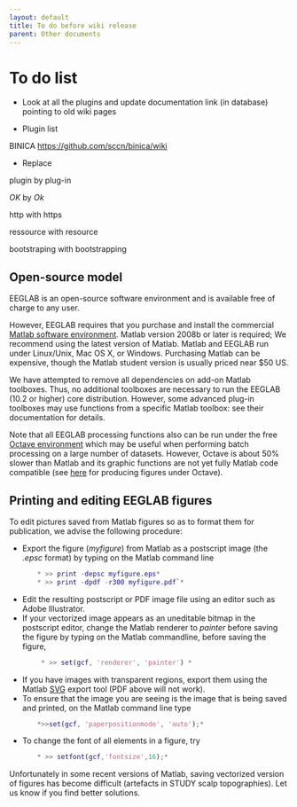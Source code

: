 ```yaml
---
layout: default
title: To do before wiki release
parent: Other documents
---
```


# To do list

- Look at all the plugins and update documentation link (in database) pointing to old wiki pages

- Plugin list

BINICA https://github.com/sccn/binica/wiki

- Replace

plugin by plug-in

*OK* by *Ok*

http with https

ressource with resource

bootstraping with bootstrapping





Open-source model
------------------
EEGLAB is an open-source software environment and is available free of
charge to any user.

However, EEGLAB requires that you purchase and install the commercial
[Matlab software environment](http://www.mathworks.com/store/). Matlab
version 2008b or later is required; We recommend using the latest
version of Matlab. Matlab and EEGLAB run under Linux/Unix, Mac OS X, or
Windows. Purchasing Matlab can be expensive, though the Matlab student
version is usually priced near $50 US.

We have attempted to remove all dependencies on add-on Matlab toolboxes.
Thus, no additional toolboxes are necessary to run the EEGLAB (10.2 or
higher) core distribution. However, some advanced plug-in toolboxes may
use functions from a specific Matlab toolbox: see their documentation
for details.

Note that all EEGLAB processing functions also can be run under the free
[Octave environment](http://www.gnu.org/software/octave/download.html)
which may be useful when performing batch processing on a large number
of datasets. However, Octave is about 50% slower than Matlab and its
graphic functions are not yet fully Matlab code compatible (see
[here](http://sccn.ucsd.edu/wiki/EEGLAB_and_Octave) for producing
figures under Octave).

Printing and editing EEGLAB figures
-----------------------------------

To edit pictures saved from Matlab figures so as to format them for
publication, we advise the following procedure:

-   Export the figure (*myfigure*) from Matlab as a postscript image
    (the *.epsc* format) by typing on the Matlab command line

``` matlab
       * >> print -depsc myfigure.eps*
       * >> print -dpdf -r300 myfigure.pdf`*

``` 

-   Edit the resulting postscript or PDF image file using an editor such
    as Adobe Illustrator.
-   If your vectorized image appears as an uneditable bitmap in the
    postscript editor, change the Matlab renderer to *painter* before
    saving the figure by typing on the Matlab commandline, before saving
    the figure,


``` matlab
        * >> set(gcf, 'renderer', 'painter') *

``` 

-   If you have images with transparent regions, export them using the
    Matlab
    [SVG](http://www.mathworks.com/matlabcentral/fileexchange/7401)
    export tool (PDF above will not work).
-   To ensure that the image you are seeing is the image that is being
    saved and printed, on the Matlab command line type


``` matlab
       *>>set(gcf, 'paperpositionmode', 'auto');*

``` 
-   To change the font of all elements in a figure, try

```matlab 
       * >> setfont(gcf,'fontsize',16);*

``` 

Unfortunately in some recent versions of Matlab, saving vectorized
version of figures has become difficult (artefacts in STUDY scalp
topographies). Let us know if you find better solutions.


